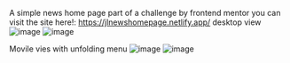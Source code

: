 A simple news home page part of a challenge by frontend mentor 
you can visit the site here!: https://jlnewshomepage.netlify.app/
desktop view
![image](https://github.com/user-attachments/assets/2cdad593-36e0-4e76-b3a5-6826cba6f560)
![image](https://github.com/user-attachments/assets/49407e63-8c9c-4b8d-9e86-68cda89deeb5)

Movile vies with unfolding menu
![image](https://github.com/user-attachments/assets/14735ac8-9f83-4669-930a-929b7e386dd4)
![image](https://github.com/user-attachments/assets/412bd675-e8f3-4740-84c1-e67ce5bd4b40)
